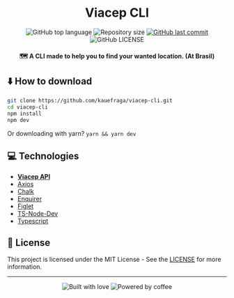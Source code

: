 <h1 align="center">Viacep CLI</h1>

<p align="center">
  <img
    alt="GitHub top language"
    src="https://img.shields.io/github/languages/top/kauefraga/viacep-cli.svg"
  />
  <img
    alt="Repository size"
    src="https://img.shields.io/github/repo-size/kauefraga/viacep-cli.svg"
  />
  <a href="https://github.com/kauefraga/viacep-cli/commits/main">
    <img
      alt="GitHub last commit"
      src="https://img.shields.io/github/last-commit/kauefraga/viacep-cli.svg"
    />
  </a>
  <img
    alt="GitHub LICENSE"
    src="https://img.shields.io/github/license/kauefraga/viacep-cli.svg"
  />
</p>

<h4 align="center">🗺 A CLI made to help you to find your wanted location. (At Brasil)</h4>

## ⬇️ How to download
```bash
git clone https://github.com/kauefraga/viacep-cli.git
cd viacep-cli
npm install
npm dev
```
Or downloading with yarn? `yarn && yarn dev`

## 💻 Technologies

- **[Viacep API](https://viacep.com.br)**
- [Axios](https://www.npmjs.com/package/axios)
- [Chalk](https://www.npmjs.com/package/chalk)
- [Enquirer](https://www.npmjs.com/package/enquirer)
- [Figlet](https://www.npmjs.com/package/figlet)
- [TS-Node-Dev](https://www.npmjs.com/package/ts-node-dev)
- [Typescript](https://www.typescriptlang.org)

## 📝 License

This project is licensed under the MIT License - See the [LICENSE](https://github.com/kauefraga/viacep-cli/blob/main/LICENSE) for more information.

---
<div align="center" display="flex">
  <img alt="Built with love" src="https://forthebadge.com/images/badges/built-with-love.svg">
  <img alt="Powered by coffee" src="https://forthebadge.com/images/badges/powered-by-coffee.svg">
</div>